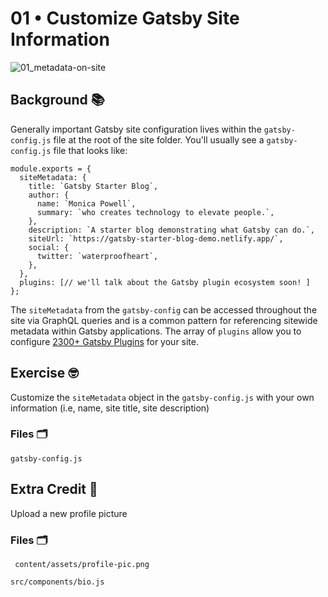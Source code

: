 # 01 &bull; Customize Gatsby Site Information

![01_metadata-on-site](./media/01_metadata-on-site.png)

## Background 📚

Generally important Gatsby site configuration lives within the `gatsby-config.js` file at the root of the site folder. You'll usually see a `gatsby-config.js` file that looks like:

```
module.exports = {
  siteMetadata: {
    title: `Gatsby Starter Blog`,
    author: {
      name: `Monica Powell`,
      summary: `who creates technology to elevate people.`,
    },
    description: `A starter blog demonstrating what Gatsby can do.`,
    siteUrl: `https://gatsby-starter-blog-demo.netlify.app/`,
    social: {
      twitter: `waterproofheart`,
    },
  },
  plugins: [// we'll talk about the Gatsby plugin ecosystem soon! ]
};
```

The `siteMetadata` from the `gatsby-config` can be accessed throughout the site via GraphQL queries and is a common pattern for referencing sitewide metadata within Gatsby applications. The array of `plugins` allow you to configure [2300+ Gatsby Plugins](https://www.gatsbyjs.com/plugins) for your site.

## Exercise 🤓

Customize the `siteMetadata` object in the `gatsby-config.js` with your own information (i.e, name, site title, site description)

### Files 🗂

`gatsby-config.js`

## Extra Credit 💯

Upload a new profile picture

### Files 🗂

` content/assets/profile-pic.png`

`src/components/bio.js`
